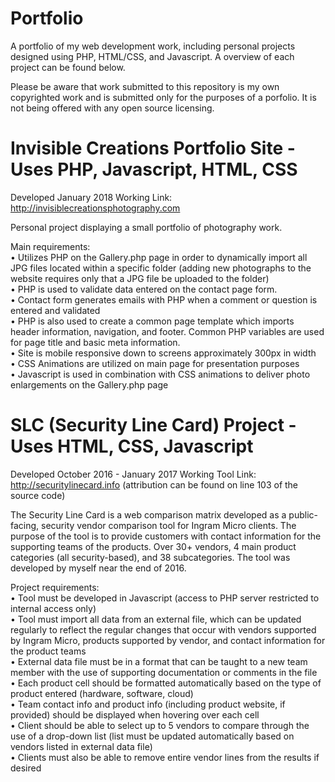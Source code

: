 # Portfolio
A portfolio of my web development work, including personal projects designed using PHP, HTML/CSS, and Javascript.  A overview of each project can be found below.

Please be aware that work submitted to this repository is my own copyrighted work and is submitted only for the purposes of a porfolio. It is not being offered with any open source licensing. 


# Invisible Creations Portfolio Site - Uses PHP, Javascript, HTML, CSS
Developed January 2018
Working Link:  http://invisiblecreationsphotography.com

Personal project displaying a small portfolio of photography work.  

Main requirements:  
•	Utilizes PHP on the Gallery.php page in order to dynamically import all JPG files located within a specific folder (adding new photographs to the website requires only that a JPG file be uploaded to the folder)  
•	PHP is used to validate data entered on the contact page form.  
•	Contact form generates emails with PHP when a comment or question is entered and validated  
•	PHP is also used to create a common page template which imports header information, navigation, and footer.  Common PHP variables are used for page title and basic meta information.  
•	Site is mobile responsive down to screens approximately 300px in width  
•	CSS Animations are utilized on main page for presentation purposes  
•	Javascript is used in combination with CSS animations to deliver photo enlargements on the Gallery.php page  



# SLC (Security Line Card) Project - Uses HTML, CSS, Javascript
Developed October 2016 - January 2017
Working Tool Link: http://securitylinecard.info (attribution can be found on line 103 of the source code)

The Security Line Card is a web comparison matrix developed as a public-facing, security vendor comparison tool for Ingram Micro clients.  The purpose of the tool is to provide customers with contact information for the supporting teams of the products.  Over 30+ vendors, 4 main product categories (all security-based), and 38 subcategories.  The tool was developed by myself near the end of 2016.

Project requirements:  
•	Tool must be developed in Javascript (access to PHP server restricted to internal access only)  
•	Tool must import all data from an external file, which can be updated regularly to reflect the regular changes that occur with vendors supported by Ingram Micro, products supported by vendor, and contact information for the product teams  
•	External data file must be in a format that can be taught to a new team member with the use of supporting documentation or comments in the file  
•	Each product cell should be formatted automatically based on the type of product entered (hardware, software, cloud)  
•	Team contact info and product info (including product website, if provided) should be displayed when hovering over each cell  
•	Client should be able to select up to 5 vendors to compare through the use of a drop-down list (list must be updated automatically based on vendors listed in external data file)  
•	Clients must also be able to remove entire vendor lines from the results if desired  
